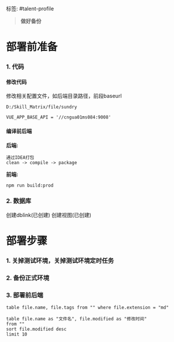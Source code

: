 标签: #talent-profile

> **做好备份**

# 部署前准备

### 1. 代码
#### 修改代码
修改相关配置文件，如后端目录路径，前段baseurl
```
D:/Skill_Matrix/file/sundry
```

```
VUE_APP_BASE_API = '//cngua01ms084:9008'
```

#### 编译前后端
**后端:**
```shell
通过IDEA打包
clean -> compile -> package
```

**前端:**
```shell
npm run build:prod
```



### 2. 数据库
创建dblink(已创建)
创建视图(已创建)

# 部署步骤
### 1. 关掉测试环境，关掉测试环境定时任务
### 2. 备份正式环境
### 3. 部署前后端

```dataview
table file.name, file.tags from "" where file.extension = "md"
```
```dataview
table file.name as "文件名", file.modified as "修改时间"
from "" 
sort file.modified desc
limit 10
```

